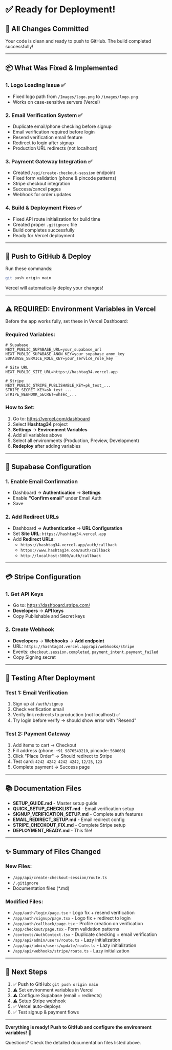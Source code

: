# ✅ Ready for Deployment!

## 🎉 All Changes Committed

Your code is clean and ready to push to GitHub. The build completed successfully!

---

## 📦 What Was Fixed & Implemented

### 1. **Logo Loading Issue** ✅
- Fixed logo path from `/Images/logo.png` to `/images/logo.png`
- Works on case-sensitive servers (Vercel)

### 2. **Email Verification System** ✅
- Duplicate email/phone checking before signup
- Email verification required before login
- Resend verification email feature
- Redirect to login after signup
- Production URL redirects (not localhost)

### 3. **Payment Gateway Integration** ✅
- Created `/api/create-checkout-session` endpoint
- Fixed form validation (phone & pincode patterns)
- Stripe checkout integration
- Success/cancel pages
- Webhook for order updates

### 4. **Build & Deployment Fixes** ✅
- Fixed API route initialization for build time
- Created proper `.gitignore` file
- Build completes successfully
- Ready for Vercel deployment

---

## 🚀 Push to GitHub & Deploy

Run these commands:

```bash
git push origin main
```

Vercel will automatically deploy your changes!

---

## ⚠️ REQUIRED: Environment Variables in Vercel

Before the app works fully, set these in Vercel Dashboard:

### Required Variables:
```env
# Supabase
NEXT_PUBLIC_SUPABASE_URL=your_supabase_url
NEXT_PUBLIC_SUPABASE_ANON_KEY=your_supabase_anon_key
SUPABASE_SERVICE_ROLE_KEY=your_service_role_key

# Site URL
NEXT_PUBLIC_SITE_URL=https://hashtag34.vercel.app

# Stripe
NEXT_PUBLIC_STRIPE_PUBLISHABLE_KEY=pk_test_...
STRIPE_SECRET_KEY=sk_test_...
STRIPE_WEBHOOK_SECRET=whsec_...
```

### How to Set:
1. Go to: https://vercel.com/dashboard
2. Select **Hashtag34** project
3. **Settings** → **Environment Variables**
4. Add all variables above
5. Select all environments (Production, Preview, Development)
6. **Redeploy** after adding variables

---

## 🔧 Supabase Configuration

### 1. Enable Email Confirmation
- Dashboard → **Authentication** → **Settings**
- Enable **"Confirm email"** under Email Auth
- Save

### 2. Add Redirect URLs
- Dashboard → **Authentication** → **URL Configuration**
- Set **Site URL**: `https://hashtag34.vercel.app`
- Add **Redirect URLs**:
  - `https://hashtag34.vercel.app/auth/callback`
  - `https://www.hashtag34.com/auth/callback`
  - `http://localhost:3000/auth/callback`

---

## 💳 Stripe Configuration

### 1. Get API Keys
- Go to: https://dashboard.stripe.com/
- **Developers** → **API keys**
- Copy Publishable and Secret keys

### 2. Create Webhook
- **Developers** → **Webhooks** → **Add endpoint**
- URL: `https://hashtag34.vercel.app/api/webhooks/stripe`
- Events: `checkout.session.completed`, `payment_intent.payment_failed`
- Copy Signing secret

---

## 🧪 Testing After Deployment

### Test 1: Email Verification
1. Sign up at `/auth/signup`
2. Check verification email
3. Verify link redirects to production (not localhost) ✅
4. Try login before verify → should show error with "Resend"

### Test 2: Payment Gateway
1. Add items to cart → Checkout
2. Fill address (phone: `+91 9876543210`, pincode: `560066`)
3. Click "Place Order" → Should redirect to Stripe
4. Test card: `4242 4242 4242 4242`, `12/25`, `123`
5. Complete payment → Success page

---

## 📚 Documentation Files

- **SETUP_GUIDE.md** - Master setup guide
- **QUICK_SETUP_CHECKLIST.md** - Email verification setup
- **SIGNUP_VERIFICATION_SETUP.md** - Complete auth features
- **EMAIL_REDIRECT_SETUP.md** - Email redirect config
- **STRIPE_CHECKOUT_FIX.md** - Complete Stripe setup
- **DEPLOYMENT_READY.md** - This file!

---

## ✨ Summary of Files Changed

### New Files:
- `/app/api/create-checkout-session/route.ts`
- `/.gitignore`
- Documentation files (*.md)

### Modified Files:
- `/app/auth/login/page.tsx` - Logo fix + resend verification
- `/app/auth/signup/page.tsx` - Logo fix + redirect to login
- `/app/auth/callback/page.tsx` - Profile creation on verification
- `/app/checkout/page.tsx` - Form validation patterns
- `/contexts/AuthContext.tsx` - Duplicate checking + email verification
- `/app/api/admin/users/route.ts` - Lazy initialization
- `/app/api/admin/users/update/route.ts` - Lazy initialization
- `/app/api/webhooks/stripe/route.ts` - Lazy initialization

---

## 🎯 Next Steps

1. ✅ Push to GitHub: `git push origin main`
2. ⚠️ Set environment variables in Vercel
3. ⚠️ Configure Supabase (email + redirects)
4. ⚠️ Setup Stripe webhook
5. ✅ Vercel auto-deploys
6. ✅ Test signup & payment flows

---

**Everything is ready! Push to GitHub and configure the environment variables!** 🚀

Questions? Check the detailed documentation files listed above.


